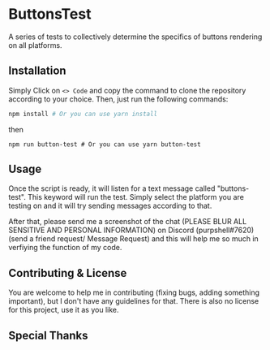 # ButtonsTest
A series of tests to collectively determine the specifics of buttons rendering on all platforms.

## Installation
Simply Click on ```<> Code``` and copy the command to clone the repository according to your choice. 
Then, just run the following commands:
```sh
npm install # Or you can use yarn install
```
then
```
npm run button-test # Or you can use yarn button-test
```

## Usage
Once the script is ready, it will listen for a text message called "buttons-test". This keyword will run the test. Simply select the platform you are testing on and it will try sending messages according to that. 

After that, please send me a screenshot of the chat (PLEASE BLUR ALL SENSITIVE AND PERSONAL INFORMATION) on Discord (purpshell#7620) (send a friend request/ Message Request) and this will help me so much in verfiying the function of my code.

## Contributing & License
You are welcome to help me in contributing (fixing bugs, adding something important), but I don't have any guidelines for that. There is also no license for this project, use it as you like. 

## Special Thanks
